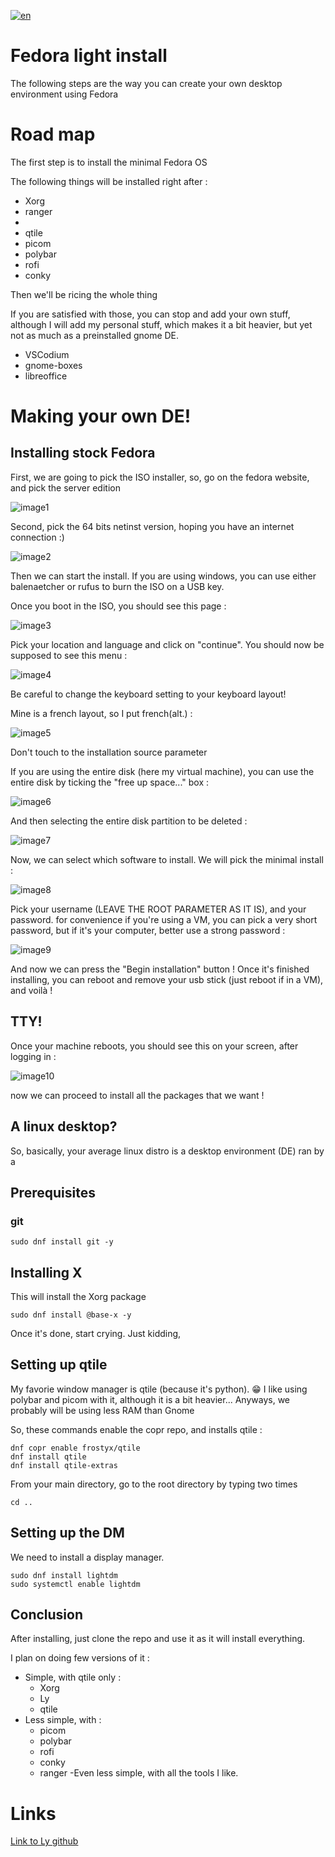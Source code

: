 [![en](https://img.shields.io/badge/lang-fr-red.svg)](https://github.com/heavymetalthings/LightFedora/blob/main/README.fr.md)

# Fedora light install

The following steps are the way you can create your own desktop environment using Fedora

# Road map

The first step is to install the minimal Fedora OS

The following things will be installed right after :
- Xorg
- ranger
- 
- qtile
- picom
- polybar
- rofi
- conky

Then we'll be ricing the whole thing

If you are satisfied with those, you can stop and add your own stuff, although I will add my personal stuff, which makes it a bit heavier, but yet not as much as a preinstalled gnome DE.

- VSCodium
- gnome-boxes
- libreoffice

# Making your own DE!

## Installing stock Fedora

First, we are going to pick the ISO installer, so, go on the fedora website, and pick the server edition 

![image1](/assets/images/1.png)

Second, pick the 64 bits netinst version, hoping you have an internet connection :)

![image2](/assets/images/2.png)

Then we can start the install.
If you are using windows, you can use either balenaetcher or rufus to burn the ISO on a USB key.

Once you boot in the ISO, you should see this page :

![image3](/assets/images/3.png)

Pick your location and language and click on "continue". 
You should now be supposed to see this menu :

![image4](/assets/images/4.png)

Be careful to change the keyboard setting to your keyboard layout!

Mine is a french layout, so I put french(alt.) :

![image5](/assets/images/5.png)

Don't touch to the installation source parameter

If you are using the entire disk (here my virtual machine), you can use the entire disk by ticking the "free up space..." box :

![image6](/assets/images/6.png)

And then selecting the entire disk partition to be deleted :

![image7](/assets/images/7.png)

Now, we can select which software to install. We will pick the minimal install :

![image8](/assets/images/8.png)

Pick your username (LEAVE THE ROOT PARAMETER AS IT IS), and your password. for convenience if you're using a VM, you can pick a very short password, but if it's your computer, better use a strong password :

![image9](/assets/images/9.png)

And now we can press the "Begin installation" button !
Once it's finished installing, you can reboot and remove your usb stick (just reboot if in a VM), and voilà !

## TTY!

Once your machine reboots, you should see this on your screen, after logging in :

![image10](/assets/images/10.png)

now we can proceed to install all the packages that we want !

## A linux desktop?

So, basically, your average linux distro is a desktop environment (DE) ran by a 

## Prerequisites

### git

```
sudo dnf install git -y
```


## Installing X

This will install the Xorg package

```
sudo dnf install @base-x -y
```

Once it's done, start crying.
Just kidding, 

## Setting up qtile

My favorie window manager is qtile (because it's python). :grin:
I like using polybar and picom with it, although it is a bit heavier...
Anyways, we probably will be using less RAM than Gnome

So, these commands enable the copr repo, and installs qtile :

```
dnf copr enable frostyx/qtile
dnf install qtile
dnf install qtile-extras
```

From your main directory, go to the root directory by typing two times 

```
cd ..
```

## Setting up the DM

We need to install a display manager. 

```
sudo dnf install lightdm
sudo systemctl enable lightdm
```

## Conclusion

After installing, just clone the repo and use it as it will install everything.

I plan on doing few versions of it :
- Simple, with qtile only :
    - Xorg
    - Ly
    - qtile
- Less simple, with :
    - picom
    - polybar
    - rofi
    - conky
    - ranger
-Even less simple, with all the tools I like.

# Links

[Link to Ly github](https://github.com/fairyglade/ly)
